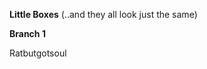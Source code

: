 <b>Little Boxes</b> (..and they all look just the same)

<p><b>Branch 1</b></p>

<p>Ratbutgotsoul</p>
